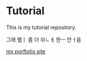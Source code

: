 # Tutorial

This is my tutorial repository.

그래 웹ㅣ 좀 더 쉬ㄴㅔ 한ㅡ 안ㅓ음

<a href="http://hyerim.me" target="_blank">my porftolio site</a>
